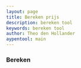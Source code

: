 ```yaml
---
layout: page
title: Bereken prijs
description: bereken tool
keywords: bereken tool
author: Theo den Hollander
aypentool: main
---
```

<h3>Bereken</h3>

<div id="toolLoader"></div>

